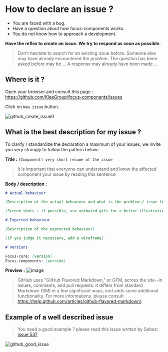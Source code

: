 # How to declare an issue ?

* You are faced with a bug.
* Have a question about how focus-components works.
* You do not know how to approach a development.

__Have the reflex to create an issue. We try to respond as soon as possible.__

> Don't hesitate to search for an existing issue before. Someone else may have already encountered the problem. The question has been asked before may be ... A response may already have been made ...

## Where is it ?

Open your browser and consult this page : https://github.com/KleeGroup/focus-components/issues

Click on `New issue` button.

![github_create_issue0](https://cloud.githubusercontent.com/assets/5349745/10515814/76961e5c-7355-11e5-8dfb-33ca944cff5b.PNG)

## What is the best description for my issue ?

To clarify / standardize the declaration a maximum of your issues, we invite you very strongly to follow the pattern below:

__Title :__ `[Component] very short resume of the issue`

> it is important that everyone can understand and know the affected component your issue by reading this sentence

__Body / description :__
```markdown
# Actual behaviour

[Description of the actual behaviour and what is the problem / issue for you]

[Screen shots : if possible, use animated gifs for a better illustration]

# Expected behaviour

[Description of the exprected behaviour]

[if you judge it necessary, add a wireframe]

# Versions

Focus-core: [version]
Focus-components: [version]

```

__Preview :__
![image](https://cloud.githubusercontent.com/assets/5349745/10516004/7335985e-7356-11e5-876b-d0ec17a9a26c.png)

> GitHub uses "GitHub Flavored Markdown," or GFM, across the site--in issues, comments, and pull requests. It differs from standard Markdown (SM) in a few significant ways, and adds some additional functionality. For more informations, please consult https://help.github.com/articles/github-flavored-markdown/.

## Example of a well described issue

> You need a good example ? please read this issue written by Sebez:
> [issue 537](https://github.com/KleeGroup/focus-components/issues/537)

![github_good_issue](https://cloud.githubusercontent.com/assets/5349745/10515834/93d172be-7355-11e5-9a1f-05a5bb77e453.PNG)

